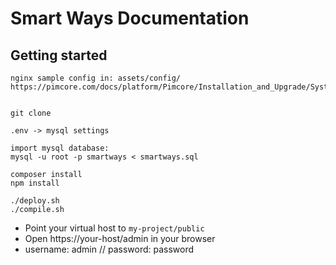 # Smart Ways Documentation

## Getting started

```
nginx sample config in: assets/config/
https://pimcore.com/docs/platform/Pimcore/Installation_and_Upgrade/System_Setup_and_Hosting/Nginx_Configuration/#configuration


git clone

.env -> mysql settings

import mysql database:
mysql -u root -p smartways < smartways.sql

composer install
npm install

./deploy.sh
./compile.sh
```

- Point your virtual host to `my-project/public`
- Open https://your-host/admin in your browser
- username: admin // password: password
